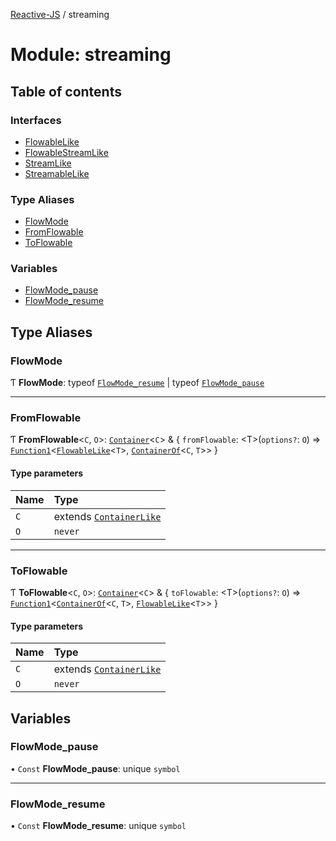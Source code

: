 [Reactive-JS](../README.md) / streaming

# Module: streaming

## Table of contents

### Interfaces

- [FlowableLike](../interfaces/streaming.FlowableLike.md)
- [FlowableStreamLike](../interfaces/streaming.FlowableStreamLike.md)
- [StreamLike](../interfaces/streaming.StreamLike.md)
- [StreamableLike](../interfaces/streaming.StreamableLike.md)

### Type Aliases

- [FlowMode](streaming.md#flowmode)
- [FromFlowable](streaming.md#fromflowable)
- [ToFlowable](streaming.md#toflowable)

### Variables

- [FlowMode\_pause](streaming.md#flowmode_pause)
- [FlowMode\_resume](streaming.md#flowmode_resume)

## Type Aliases

### FlowMode

Ƭ **FlowMode**: typeof [`FlowMode_resume`](streaming.md#flowmode_resume) \| typeof [`FlowMode_pause`](streaming.md#flowmode_pause)

___

### FromFlowable

Ƭ **FromFlowable**<`C`, `O`\>: [`Container`](containers.md#container)<`C`\> & { `fromFlowable`: <T\>(`options?`: `O`) => [`Function1`](functions.md#function1)<[`FlowableLike`](../interfaces/streaming.FlowableLike.md)<`T`\>, [`ContainerOf`](containers.md#containerof)<`C`, `T`\>\>  }

#### Type parameters

| Name | Type |
| :------ | :------ |
| `C` | extends [`ContainerLike`](../interfaces/containers.ContainerLike.md) |
| `O` | `never` |

___

### ToFlowable

Ƭ **ToFlowable**<`C`, `O`\>: [`Container`](containers.md#container)<`C`\> & { `toFlowable`: <T\>(`options?`: `O`) => [`Function1`](functions.md#function1)<[`ContainerOf`](containers.md#containerof)<`C`, `T`\>, [`FlowableLike`](../interfaces/streaming.FlowableLike.md)<`T`\>\>  }

#### Type parameters

| Name | Type |
| :------ | :------ |
| `C` | extends [`ContainerLike`](../interfaces/containers.ContainerLike.md) |
| `O` | `never` |

## Variables

### FlowMode\_pause

• `Const` **FlowMode\_pause**: unique `symbol`

___

### FlowMode\_resume

• `Const` **FlowMode\_resume**: unique `symbol`
